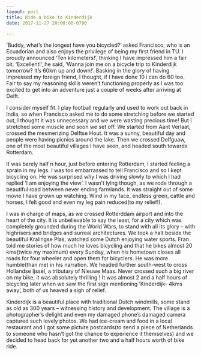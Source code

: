 ```yaml
---
layout: post
title: Ride a bike to Kinderdijk
date: 2017-11-27 20:00:00-0700

---
```

‘Buddy, what’s the longest have you bicycled?’ asked Francisco, who is an Ecuadorian and also enjoys the privilege of being my first friend in TU. I proudly announced ‘Ten kilometers!’, thinking I have impressed him a fair bit. ‘Excellent!’, he said, ‘Wanna join me on a bicycle trip to Kinderdijk tomorrow? It’s 60km up and down!’. Basking in the glory of having impressed my foreign friend, I thought, if I have done 10 i can do 60 too. Fair to say my reasoning skills weren’t functioning properly as I was too excited to get into an adventure just a couple of weeks after arriving at Delft.

I consider myself fit. I play football regularly and used to work out back in India, so when Francisco asked me to do some stretching before we started out, I thought it was unnecessary and we were wasting precious time! But I stretched some muscle and soon we set off. We started from Aant Verlaat, crossed the mesmerizing Delftse Hout. It was a sunny, beautiful day and people were having picnics around the lake. Then we crossed Delfguaw, one of the most beautiful villages I have seen, and headed south towards Rotterdam.




It was barely half n hour, just before entering Rotterdam, I started feeling a sprain in my legs. I was too embarrassed to tell Francisco and so I kept bicycling on. He was surprised why I was driving slowly to which I had replied ‘I am enjoying the view’. I wasn’t lying though, as we rode through a beautiful road between never ending farmlands. It was straight out of some movie I have grown up watching. Wind in my face, endless green, cattle and horses, I felt good and even my leg pain reduced(to my relief!).



I was in charge of maps, as we crossed Rotterddam airport and into the heart of the city. It is unbelievable to say the least, for a city which was completely grounded during the World Wars, to stand with all its glory – with highrisers and bridges and surreal architectures. We took a halt beside the beautiful Kralingse Plas, watched some Dutch enjoying water sports. Fran told me stories of how much he loves bicycling and that he bikes almost 20 kms(twice my maximum) every Sunday, when his hometown closes all roads for four wheeler and open them for bicyclers. He was more humble(than me) in his narration. We headed further south-west to cross Hollandse Ijssel, a tributary of Nieuwe Maas. Never crossed such a big river on my bike, it was absolutely thrilling ! It was almost 2 and a half hours of bicycling later when we saw the first sign mentioning ‘Kinderdijk- 4kms away’, both of us heaved a sigh of relief.




Kinderdijk is a beautiful place with traditional Dutch windmills, some stand as old as 300 years – witnessing history and development. The village is a photographer’s delight and even my damaged phone’s damaged camera captured such lovely photos. We had ice-cream and food in a local restaurant and I got some picture postcards(to send a piece of Netherlands to someone who hasn’t got the chance to experience it themselves) and we decided to head back for yet another two and a half hours worth of bike ride.